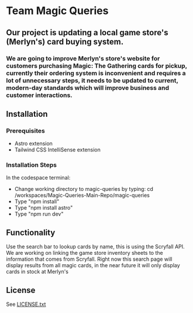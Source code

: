 # Team Magic Queries

## Our project is updating a local game store's (Merlyn's) card buying system.  

### We are going to improve Merlyn's store's website for customers purchasing Magic: The Gathering cards for pickup, currently their ordering system is inconvenient and requires a lot of unnecessary steps, it needs to be updated to current, modern-day standards which will improve business and customer interactions. 

## Installation

### Prerequisites

  - Astro extension
  - Tailwind CSS IntelliSense extension

### Installation Steps

In the codespace terminal:

  - Change working directory to magic-queries by typing: cd /workspaces/Magic-Queries-Main-Repo/magic-queries
  - Type "npm install"
  - Type "npm install astro"
  - Type "npm run dev"

## Functionality

Use the search bar to lookup cards by name, this is using the Scryfall API. We are working on linking the game store inventory sheets to the information that comes from Scryfall. Right now this search page will display results from all magic cards, in the near future it will only display cards in stock at Merlyn's

## License

See [LICENSE.txt](https://github.com/CSCD488-Winter2024/Magic-Queries-Main-Repo/blob/main/LICENSE.txt)
